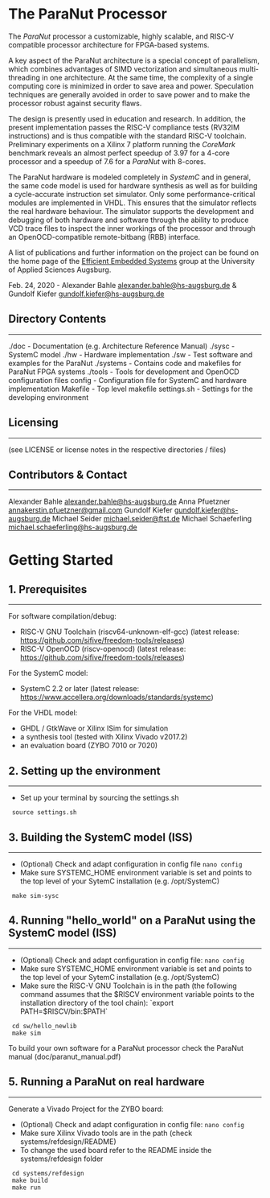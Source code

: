 # The ParaNut Processor 

The *ParaNut* processor a customizable, highly scalable, and RISC-V compatible processor architecture for FPGA-based systems. 

A key aspect of the ParaNut architecture is a special concept of parallelism, which combines advantages of SIMD vectorization and simultaneous multi-threading in one architecture. At the same time, the complexity of a single computing core is minimized in order to save area and power. Speculation techniques are generally avoided in order to save power and to make the processor robust against security flaws.

The design is presently used in education and research. In addition, the present implementation passes the RISC-V compliance tests (RV32IM instructions) and is thus compatible with the standard RISC-V toolchain. Preliminary experiments on a Xilinx 7 platform running the *CoreMark* benchmark reveals an almost perfect speedup of 3.97 for a 4-core processor and a speedup of 7.6 for a *ParaNut* with 8-cores.

The ParaNut hardware is modeled completely in *SystemC* and in general, the same code model is used for hardware synthesis as well as for building a cycle-accurate instruction set simulator. Only some performance-critical modules are implemented in VHDL. This ensures that the simulator reflects the real hardware behaviour. The simulator supports the development and debugging of both hardware and software through the ability to produce VCD trace files to inspect the inner workings of the processor and through an OpenOCD-compatible remote-bitbang (RBB) interface.

A list of publications and further information on the project can be found on the home page of the [Efficient Embedded Systems](https://ees.hs-augsburg.de) group at the University of Applied Sciences Augsburg.


Feb. 24, 2020 - Alexander Bahle <alexander.bahle@hs-augsburg.de> & Gundolf Kiefer <gundolf.kiefer@hs-augsburg.de>


## Directory Contents
------------------

./doc           - Documentation (e.g. Architecture Reference Manual)
./sysc          - SystemC model
./hw            - Hardware implementation
./sw            - Test software and examples for the ParaNut
./systems       - Contains code and makefiles for ParaNut FPGA systems
./tools         - Tools for development and OpenOCD configuration files
config          - Configuration file for SystemC and hardware implementation
Makefile        - Top level makefile
settings.sh     - Settings for the developing environment  


## Licensing
---------

(see LICENSE or license notes in the respective directories / files)


## Contributors & Contact
----------------------

Alexander Bahle <alexander.bahle@hs-augsburg.de>
Anna Pfuetzner <annakerstin.pfuetzner@gmail.com>
Gundolf Kiefer <gundolf.kiefer@hs-augsburg.de>
Michael Seider <michael.seider@ftst.de>
Michael Schaeferling <michael.schaeferling@hs-augsburg.de>


Getting Started
===============

## 1. Prerequisites
----------------

For software compilation/debug:
- RISC-V GNU Toolchain (riscv64-unknown-elf-gcc) (latest release: https://github.com/sifive/freedom-tools/releases)
- RISC-V OpenOCD (riscv-openocd) (latest release: https://github.com/sifive/freedom-tools/releases)

For the SystemC model:
- SystemC 2.2 or later (latest release: https://www.accellera.org/downloads/standards/systemc)

For the VHDL model:
- GHDL / GtkWave or Xilinx ISim for simulation
- a synthesis tool (tested with Xilinx Vivado v2017.2)
- an evaluation board (ZYBO 7010 or 7020)

## 2. Setting up the environment 
-------------------------------------------------------------
- Set up your terminal by sourcing the settings.sh 

```
 source settings.sh
```

## 3. Building the SystemC model (ISS)
-------------------------------------------------------------

- (Optional) Check and adapt configuration in config file
  `nano config`
- Make sure SYSTEMC_HOME environment variable is set and points to
  the top level of your SytemC installation (e.g. /opt/SystemC)

```
 make sim-sysc
```

## 4. Running "hello_world" on a ParaNut using the SystemC model (ISS)
-------------------------------------------------------------

- (Optional) Check and adapt configuration in config file:
  `nano config`
- Make sure SYSTEMC_HOME environment variable is set and points to
  the top level of your SytemC installation (e.g. /opt/SystemC)
- Make sure the RISC-V GNU Toolchain is in the path 
  (the following command assumes that the $RISCV environment variable
  points to the installation directory of the tool chain):
    `export PATH=$RISCV/bin:$PATH`

```
 cd sw/hello_newlib
 make sim
```

To build your own software for a ParaNut processor check the
ParaNut manual (doc/paranut_manual.pdf)


## 5. Running a ParaNut on real hardware
-------------------------------------------------------------
 
Generate a Vivado Project for the ZYBO board:
- (Optional) Check and adapt configuration in config file:
	` nano config `
- Make sure Xilinx Vivado tools are in the path (check systems/refdesign/README)
- To change the used board refer to the README inside the systems/refdesign folder

```
 cd systems/refdesign
 make build
 make run
```


